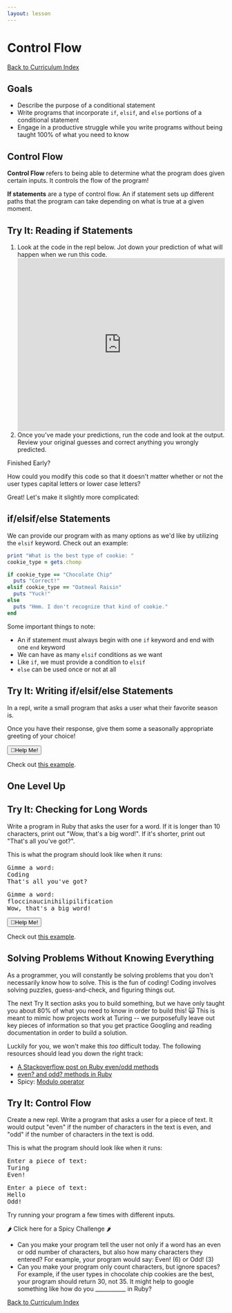 ```yaml
---
layout: lesson
---
```


# Control Flow

<a href="../">Back to Curriculum Index</a>

## Goals

- Describe the purpose of a conditional statement
- Write programs that incorporate `if`, `elsif`, and `else` portions of a conditional statement
- Engage in a productive struggle while you write programs without being taught 100% of what you need to know

## Control Flow

**Control Flow** refers to being able to determine what the program does given certain inputs. It controls the flow of the program!

**If statements** are a type of control flow. An if statement sets up different paths that the program can take depending on what is true at a given moment.

<div class="try-it-new">
  <h2>Try It: Reading if Statements</h2>
  <ol>
    <li>Look at the code in the repl below. Jot down your prediction of what will happen when we run this code.</li>
    <iframe height="400px" width="100%" src="https://repl.it/@turingtrycoding/controlflowbasic?lite=true" scrolling="no" frameborder="no" allowtransparency="true" allowfullscreen="true" sandbox="allow-forms allow-pointer-lock allow-popups allow-same-origin allow-scripts allow-modals"></iframe>
    <li>Once you've made your predictions, run the code and look at the output. Review your original guesses and correct anything you wrongly predicted.</li>
  </ol>

  <div class="spicy-container">
    <p class="spicy-click">Finished Early?</p>
    <div class="spicy-toggle">
      <p>How could you modify this code so that it doesn't matter whether or not the user types capital letters or lower case letters?</p>
    </div>
  </div>

</div>

Great! Let's make it slightly more complicated:


## if/elsif/else Statements

We can provide our program with as many options as we'd like by utilizing the `elsif` keyword. Check out an example:

```ruby
print "What is the best type of cookie: "
cookie_type = gets.chomp

if cookie_type == "Chocolate Chip"
  puts "Correct!"
elsif cookie_type == "Oatmeal Raisin"
  puts "Yuck!"
else
  puts "Hmm. I don't recognize that kind of cookie."
end
```

Some important things to note:
- An if statement must always begin with one `if` keyword and end with one `end` keyword
- We can have as many `elsif` conditions as we want
- Like `if`, we must provide a condition to `elsif`
- `else` can be used once or not at all

<div class="try-it-new">
  <h2>Try It: Writing if/elsif/else Statements</h2>
  <p>In a repl, write a small program that asks a user what their favorite season is.</p>
  <p>Once you have their response, give them some a seasonally appropriate greeting of your choice!</p>

  <div class="help-container">
    <button class="help-click">🤚Help Me!</button>
    <div class="help-toggle">
      <p>Check out <a target="blank" href="https://repl.it/@ameseee/GrossMysteriousSupercollider">this example</a>.</p>
    </div>
  </div>
</div>

## One Level Up

<div class="try-it-new">
  <h2>Try It: Checking for Long Words</h2>
  <p>Write a program in Ruby that asks the user for a word. If it is longer than 10 characters, print out "Wow, that's a big word!". If it's shorter, print out "That's all you've got?".</p>
  <p>This is what the program should look like when it runs:</p>
  <pre>Gimme a word:
Coding
That's all you've got?</pre>
<pre>Gimme a word:
floccinaucinihilipilification
Wow, that's a big word!</pre>

<div class="help-container">
  <button class="help-click">🤚Help Me!</button>
  <div class="help-toggle">
    <p>Check out <a target="blank" href="https://repl.it/@ameseee/MagnificentUncomfortableDll">this example</a>.</p>
  </div>
</div>

</div>

## Solving Problems Without Knowing Everything

As a programmer, you will constantly be solving problems that you don't necessarily know how to solve. This is the fun of coding! Coding involves solving puzzles, guess-and-check, and figuring things out.

The next Try It section asks you to build something, but we have only taught you about 80% of what you need to know in order to build this! 🙀 This is meant to mimic how projects work at Turing -- we purposefully leave out key pieces of information so that you get practice Googling and reading documentation in order to build a solution.

Luckily for you, we won't make this _too_ difficult today. The following resources should lead you down the right track:

- <a href="https://stackoverflow.com/questions/22640570/i-have-a-simple-odd-or-even-test-in-ruby-but-its-not-working" target="blank">A Stackoverflow post on Ruby even/odd methods</a>
- <a href="https://riptutorial.com/ruby/example/16995/even-and-odd-numbers" target="blank">even? and odd? methods in Ruby</a>
- Spicy: <a href="https://stackoverflow.com/questions/3517238/what-does-the-operator-do-in-ruby-in-n-2" target="blank">Modulo operator</a>

<div class="try-it-new">
  <h2>Try It: Control Flow</h2>
  <p>Create a new repl. Write a program that asks a user for a piece of text. It would output "even" if the number of characters in the text is even, and "odd" if the number of characters in the text is odd.</p>
  <p>This is what the program should look like when it runs:</p>
  <pre>Enter a piece of text:
Turing
Even!</pre>
<pre>Enter a piece of text:
Hello
Odd!</pre>
<p>Try running your program a few times with different inputs.</p>
  <div class="spicy-container">
    <p class="spicy-click">🌶 Click here for a Spicy Challenge 🌶</p>
    <div class="spicy-toggle">
      <ul>
        <li>Can you make your program tell the user not only if a word has an even or odd number of characters, but also how many characters they entered? For example, your program would say: Even! (6) or Odd! (3)</li>
        <li>Can you make your program only count characters, but ignore spaces? For example, if the user types in chocolate chip cookies are the best, your program should return 30, not 35. It might help to google something like how do you ___________ in Ruby?</li>
      </ul>
    </div>
  </div>
</div>

<a href="../">Back to Curriculum Index</a>
